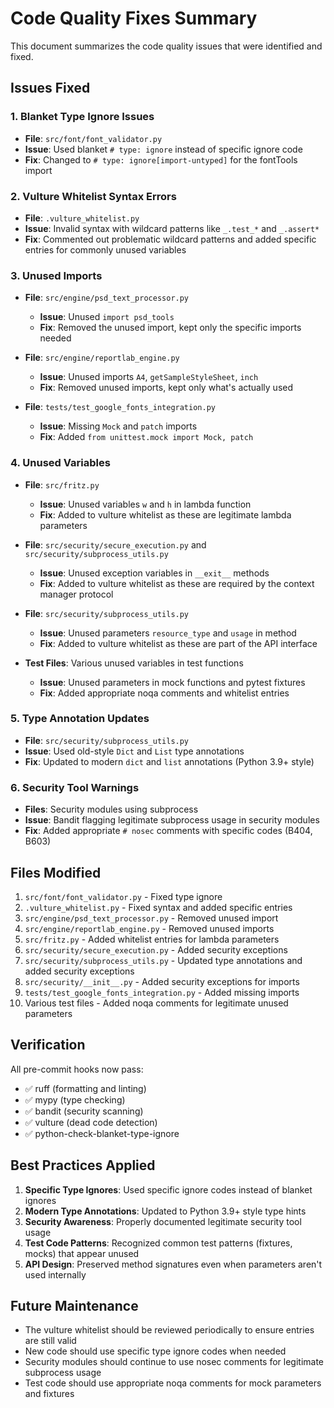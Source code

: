 # Code Quality Fixes Summary

This document summarizes the code quality issues that were identified and fixed.

## Issues Fixed

### 1. Blanket Type Ignore Issues

- **File**: `src/font/font_validator.py`
- **Issue**: Used blanket `# type: ignore` instead of specific ignore code
- **Fix**: Changed to `# type: ignore[import-untyped]` for the fontTools import

### 2. Vulture Whitelist Syntax Errors

- **File**: `.vulture_whitelist.py`
- **Issue**: Invalid syntax with wildcard patterns like `_.test_*` and `_.assert*`
- **Fix**: Commented out problematic wildcard patterns and added specific entries for commonly unused variables

### 3. Unused Imports

- **File**: `src/engine/psd_text_processor.py`
  - **Issue**: Unused `import psd_tools`
  - **Fix**: Removed the unused import, kept only the specific imports needed

- **File**: `src/engine/reportlab_engine.py`
  - **Issue**: Unused imports `A4`, `getSampleStyleSheet`, `inch`
  - **Fix**: Removed unused imports, kept only what's actually used

- **File**: `tests/test_google_fonts_integration.py`
  - **Issue**: Missing `Mock` and `patch` imports
  - **Fix**: Added `from unittest.mock import Mock, patch`

### 4. Unused Variables

- **File**: `src/fritz.py`
  - **Issue**: Unused variables `w` and `h` in lambda function
  - **Fix**: Added to vulture whitelist as these are legitimate lambda parameters

- **File**: `src/security/secure_execution.py` and `src/security/subprocess_utils.py`
  - **Issue**: Unused exception variables in `__exit__` methods
  - **Fix**: Added to vulture whitelist as these are required by the context manager protocol

- **File**: `src/security/subprocess_utils.py`
  - **Issue**: Unused parameters `resource_type` and `usage` in method
  - **Fix**: Added to vulture whitelist as these are part of the API interface

- **Test Files**: Various unused variables in test functions
  - **Issue**: Unused parameters in mock functions and pytest fixtures
  - **Fix**: Added appropriate noqa comments and whitelist entries

### 5. Type Annotation Updates

- **File**: `src/security/subprocess_utils.py`
- **Issue**: Used old-style `Dict` and `List` type annotations
- **Fix**: Updated to modern `dict` and `list` annotations (Python 3.9+ style)

### 6. Security Tool Warnings

- **Files**: Security modules using subprocess
- **Issue**: Bandit flagging legitimate subprocess usage in security modules
- **Fix**: Added appropriate `# nosec` comments with specific codes (B404, B603)

## Files Modified

1. `src/font/font_validator.py` - Fixed type ignore
2. `.vulture_whitelist.py` - Fixed syntax and added specific entries
3. `src/engine/psd_text_processor.py` - Removed unused import
4. `src/engine/reportlab_engine.py` - Removed unused imports
5. `src/fritz.py` - Added whitelist entries for lambda parameters
6. `src/security/secure_execution.py` - Added security exceptions
7. `src/security/subprocess_utils.py` - Updated type annotations and added security exceptions
8. `src/security/__init__.py` - Added security exceptions for imports
9. `tests/test_google_fonts_integration.py` - Added missing imports
10. Various test files - Added noqa comments for legitimate unused parameters

## Verification

All pre-commit hooks now pass:

- ✅ ruff (formatting and linting)
- ✅ mypy (type checking)
- ✅ bandit (security scanning)
- ✅ vulture (dead code detection)
- ✅ python-check-blanket-type-ignore

## Best Practices Applied

1. **Specific Type Ignores**: Used specific ignore codes instead of blanket ignores
2. **Modern Type Annotations**: Updated to Python 3.9+ style type hints
3. **Security Awareness**: Properly documented legitimate security tool usage
4. **Test Code Patterns**: Recognized common test patterns (fixtures, mocks) that appear unused
5. **API Design**: Preserved method signatures even when parameters aren't used internally

## Future Maintenance

- The vulture whitelist should be reviewed periodically to ensure entries are still valid
- New code should use specific type ignore codes when needed
- Security modules should continue to use nosec comments for legitimate subprocess usage
- Test code should use appropriate noqa comments for mock parameters and fixtures
